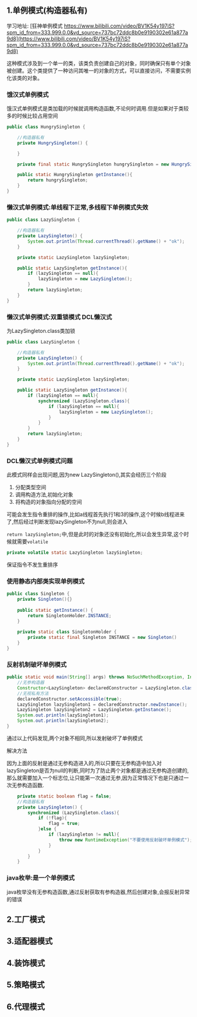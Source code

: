 ## 1.单例模式(构造器私有)

学习地址: [狂神单例模式 https://www.bilibili.com/video/BV1K54y197iS?spm_id_from=333.999.0.0&vd_source=737bc72ddc8b0e9190302e61a877a9d8](https://www.bilibili.com/video/BV1K54y197iS?spm_id_from=333.999.0.0&vd_source=737bc72ddc8b0e9190302e61a877a9d8)

这种模式涉及到一个单一的类，该类负责创建自己的对象，同时确保只有单个对象被创建。这个类提供了一种访问其唯一的对象的方式，可以直接访问，不需要实例化该类的对象。

### 饿汉式单例模式

饿汉式单例模式是类加载的时候就调用构造函数,不论何时调用.但是如果对于类较多的时候比较占用空间

```java
public class HungrySingleton {

    //构造器私有
    private HungrySingleton() {

    }

    private final static HungrySingleton hungrySingleton = new HungrySingleton();

    public static HungrySingleton getInstance(){
        return hungrySingleton;
    }
}
```

### 懒汉式单例模式:单线程下正常,多线程下单例模式失效

```java
public class LazySingleton {

    //构造器私有
    private LazySingleton() {
        System.out.println(Thread.currentThread().getName() + "ok");
    }

    private static LazySingleton lazySingleton;

    public static LazySingleton getInstance(){
        if (lazySingleton == null){
            lazySingleton = new LazySingleton();
        }
        return lazySingleton;
    }
}
```

### 懒汉式单例模式:双重锁模式 DCL懒汉式

为LazySingleton.class类加锁

```java
public class LazySingleton {

    //构造器私有
    private LazySingleton() {
        System.out.println(Thread.currentThread().getName() + "ok");
    }

    private static LazySingleton lazySingleton;

    public static LazySingleton getInstance(){
        if (lazySingleton == null){
            synchronized (LazySingleton.class){
                if (lazySingleton == null){
                    lazySingleton = new LazySingleton();
                }
            }
        }
        return lazySingleton;
    }
}
```

### DCL懒汉式单例模式问题

此模式同样会出现问题,因为new LazySingleton(),其实会经历三个阶段

1. 分配类型空间
2. 调用构造方法,初始化对象
3. 将构造的对象指向分配的空间

可能会发生指令重排的操作,比如a线程首先执行1和3的操作,这个时候b线程进来了,然后经过判断发现lazySingleton不为null,则会进入

`return lazySingleton;`中,但是此时的对象还没有初始化,所以会发生异常,这个时候就需要`volatile`

```java
private volatile static LazySingleton lazySingleton;
```

保证指令不发生重排序

### 使用静态内部类实现单例模式

```java
public class Singleton {
    private Singleton(){}
    
    public static getInstance() {
        return SingletonHolder.INSTANCE;
    }
    
    private static class SingletonHolder {
        private static final Singleton INSTANCE = new Singleton()
    }
}
```

### 反射机制破坏单例模式

```java
public static void main(String[] args) throws NoSuchMethodException, InvocationTargetException, InstantiationException, IllegalAccessException {
    //无参构造器
    Constructor<LazySingleton> declaredConstructor = LazySingleton.class.getDeclaredConstructor(null);
    //无视私有方法
    declaredConstructor.setAccessible(true);
    LazySingleton lazySingleton1 = declaredConstructor.newInstance();
    LazySingleton lazySingleton2 = LazySingleton.getInstance();
    System.out.println(lazySingleton1);
    System.out.println(lazySingleton2);
}
```

通过以上代码发现,两个对象不相同,所以发射破坏了单例模式

解决方法

因为上面的反射是通过无参构造进入的,所以只要在无参构造中加入对lazySingleton是否为null的判断,同时为了防止两个对象都是通过无参构造创建的,那么就需要加入一个标志位,让只能第一次通过无参,因为正常情况下也是只通过一次无参构造函数.

```java
    private static boolean flag = false;
    //构造器私有
    private LazySingleton() {
        synchronized (LazySingleton.class){
            if (!flag){
                flag = true;
            }else {
                if (lazySingleton != null){
                    throw new RuntimeException("不要使用反射破坏单例模式");
                }
            }
        }
    }
```

### java枚举:是一个单例模式

java枚举没有无参构造函数,通过反射获取有参构造器,然后创建对象,会报反射异常的错误

## 2.工厂模式



## 3.适配器模式



## 4.装饰模式



## 5.策略模式



## 6.代理模式